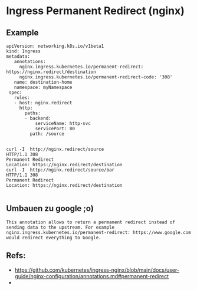 # Ingress Permanent Redirect (nginx) 

## Example 

```
apiVersion: networking.k8s.io/v1beta1
kind: Ingress
metadata:
   annotations:
     nginx.ingress.kubernetes.io/permanent-redirect: https://nginx.redirect/destination
     nginx.ingress.kubernetes.io/permanent-redirect-code: '308'
   name: destination-home
   namespace: myNamespace
 spec:
   rules:
   - host: nginx.redirect
     http:
       paths:
       - backend:
           serviceName: http-svc
           servicePort: 80
         path: /source


curl -I  http://nginx.redirect/source
HTTP/1.1 308 
Permanent Redirect 
Location: https://nginx.redirect/destination
curl -I  http://nginx.redirect/source/bar 
HTTP/1.1 308 
Permanent Redirect 
Location: https://nginx.redirect/destination


```

## Umbauen zu google ;o) 

```
This annotation allows to return a permanent redirect instead of sending data to the upstream. For example nginx.ingress.kubernetes.io/permanent-redirect: https://www.google.com would redirect everything to Google.

```

## Refs:

  * https://github.com/kubernetes/ingress-nginx/blob/main/docs/user-guide/nginx-configuration/annotations.md#permanent-redirect
  * 
